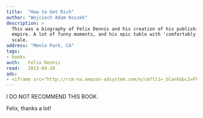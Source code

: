 ```yaml
---
title:	"How to Get Rich"
author: "Wojciech Adam Koszek"
description: >
  This was a biography of Felix Dennis and his creation of his publishing
  empire. A lot of funny moments, and his epic table with 'comfortably poor'
  scale.
address: "Menlo Park, CA"
tags:
- books
auth:	Felix Dennis
read:	2013-04-28
ads:
- <iframe src="http://rcm-na.amazon-adsystem.com/e/cm?lt1=_blank&bc1=FFFFFF&IS2=1&npa=1&bg1=FFFFFF&fc1=000000&lc1=FF0000&t=wkoszek08-20&o=1&p=8&l=as4&m=amazon&f=ifr&ref=ss_til&asins=1591842719" style="width:120px;height:240px;" scrolling="no" marginwidth="0" marginheight="0" frameborder="0"></iframe>
---
```

I DO NOT RECOMMEND THIS BOOK.

Felix, thanks a lot!
